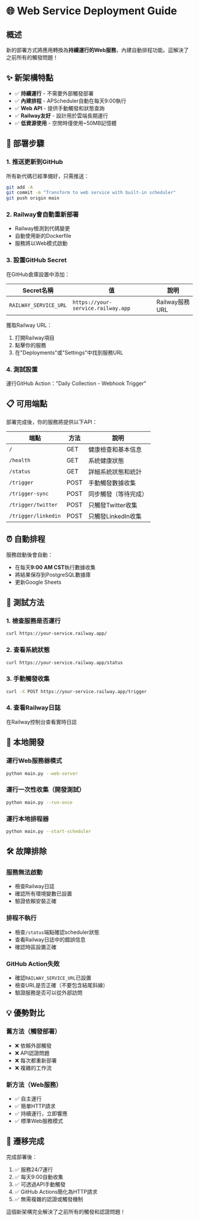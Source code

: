 # 🌐 Web Service Deployment Guide

## 概述

新的部署方式將應用轉換為**持續運行的Web服務**，內建自動排程功能。這解決了之前所有的觸發問題！

## ✨ 新架構特點

- ✅ **持續運行** - 不需要外部觸發部署
- ✅ **內建排程** - APScheduler自動在每天9:00執行
- ✅ **Web API** - 提供手動觸發和狀態查詢
- ✅ **Railway友好** - 設計用於雲端長期運行
- ✅ **低資源使用** - 空閒時僅使用~50MB記憶體

## 🚀 部署步驟

### 1. 推送更新到GitHub
所有新代碼已經準備好，只需推送：

```bash
git add -A
git commit -m "Transform to web service with built-in scheduler"
git push origin main
```

### 2. Railway會自動重新部署
- Railway檢測到代碼變更
- 自動使用新的Dockerfile
- 服務將以Web模式啟動

### 3. 設置GitHub Secret
在GitHub倉庫設置中添加：

| Secret名稱 | 值 | 說明 |
|------------|----|----|
| `RAILWAY_SERVICE_URL` | `https://your-service.railway.app` | Railway服務URL |

獲取Railway URL：
1. 打開Railway項目
2. 點擊你的服務
3. 在"Deployments"或"Settings"中找到服務URL

### 4. 測試設置
運行GitHub Action："Daily Collection - Webhook Trigger"

## 📋 可用端點

部署完成後，你的服務將提供以下API：

| 端點 | 方法 | 說明 |
|------|------|------|
| `/` | GET | 健康檢查和基本信息 |
| `/health` | GET | 系統健康狀態 |
| `/status` | GET | 詳細系統狀態和統計 |
| `/trigger` | POST | 手動觸發數據收集 |
| `/trigger-sync` | POST | 同步觸發（等待完成） |
| `/trigger/twitter` | POST | 只觸發Twitter收集 |
| `/trigger/linkedin` | POST | 只觸發LinkedIn收集 |

## ⏰ 自動排程

服務啟動後會自動：
- 在每天**9:00 AM CST**執行數據收集
- 將結果保存到PostgreSQL數據庫
- 更新Google Sheets

## 🧪 測試方法

### 1. 檢查服務是否運行
```bash
curl https://your-service.railway.app/
```

### 2. 查看系統狀態
```bash
curl https://your-service.railway.app/status
```

### 3. 手動觸發收集
```bash
curl -X POST https://your-service.railway.app/trigger
```

### 4. 查看Railway日誌
在Railway控制台查看實時日誌

## 🔧 本地開發

### 運行Web服務器模式
```bash
python main.py --web-server
```

### 運行一次性收集（開發測試）
```bash
python main.py --run-once
```

### 運行本地排程器
```bash
python main.py --start-scheduler
```

## 🛠️ 故障排除

### 服務無法啟動
- 檢查Railway日誌
- 確認所有環境變數已設置
- 驗證依賴安裝正確

### 排程不執行
- 檢查`/status`端點確認scheduler狀態
- 查看Railway日誌中的錯誤信息
- 確認時區設置正確

### GitHub Action失敗
- 確認`RAILWAY_SERVICE_URL`已設置
- 檢查URL是否正確（不要包含結尾斜線）
- 驗證服務是否可以從外部訪問

## 💡 優勢對比

### 舊方法（觸發部署）
- ❌ 依賴外部觸發
- ❌ API認證問題
- ❌ 每次都重新部署
- ❌ 複雜的工作流

### 新方法（Web服務）
- ✅ 自主運行
- ✅ 簡單HTTP請求
- ✅ 持續運行，立即響應
- ✅ 標準Web服務模式

## 🔄 遷移完成

完成部署後：
1. ✅ 服務24/7運行
2. ✅ 每天9:00自動收集
3. ✅ 可透過API手動觸發
4. ✅ GitHub Actions簡化為HTTP請求
5. ✅ 無需複雜的認證或觸發機制

這個新架構完全解決了之前所有的觸發和認證問題！